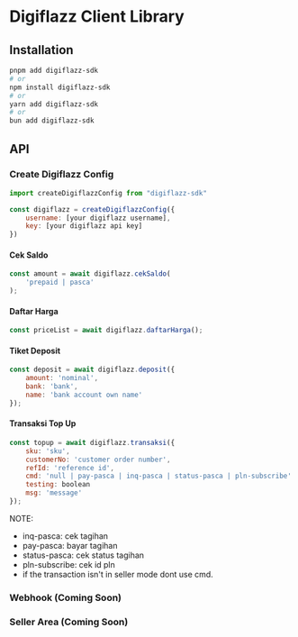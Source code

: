 # Digiflazz Client Library

## Installation

```sh
pnpm add digiflazz-sdk
# or
npm install digiflazz-sdk
# or
yarn add digiflazz-sdk
# or
bun add digiflazz-sdk
```

## API

### Create Digiflazz Config
```js
import createDigiflazzConfig from "digiflazz-sdk"

const digiflazz = createDigiflazzConfig({
    username: [your digiflazz username],
    key: [your digiflazz api key]
})
```

#### Cek Saldo
```js
const amount = await digiflazz.cekSaldo(
    'prepaid | pasca'
);
```

#### Daftar Harga
```js
const priceList = await digiflazz.daftarHarga();
```

#### Tiket Deposit
```js
const deposit = await digiflazz.deposit({
    amount: 'nominal',
    bank: 'bank',
    name: 'bank account own name'
});
```

#### Transaksi Top Up
```js
const topup = await digiflazz.transaksi({
    sku: 'sku',
    customerNo: 'customer order number',
    refId: 'reference id',
    cmd: 'null | pay-pasca | inq-pasca | status-pasca | pln-subscribe'
    testing: boolean
    msg: 'message'
});
```

NOTE:
* inq-pasca: cek tagihan
* pay-pasca: bayar tagihan
* status-pasca: cek status tagihan
* pln-subscribe: cek id pln
* if the transaction isn't in seller mode dont use cmd.

### Webhook (Coming Soon)

### Seller Area (Coming Soon)
